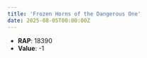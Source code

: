 ```yaml
---
title: 'Frozen Horns of the Dangerous One'
date: 2025-08-05T00:00:00Z
---
```

- **RAP**: 18390
- **Value**: -1
